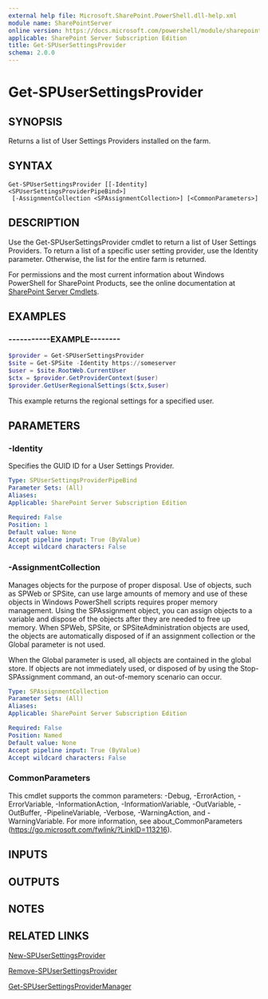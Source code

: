 ```yaml
---
external help file: Microsoft.SharePoint.PowerShell.dll-help.xml
module name: SharePointServer
online version: https://docs.microsoft.com/powershell/module/sharepoint-server/get-spusersettingsprovider
applicable: SharePoint Server Subscription Edition
title: Get-SPUserSettingsProvider
schema: 2.0.0
---
```


# Get-SPUserSettingsProvider

## SYNOPSIS

Returns a list of User Settings Providers installed on the farm.



## SYNTAX

```
Get-SPUserSettingsProvider [[-Identity] <SPUserSettingsProviderPipeBind>]
 [-AssignmentCollection <SPAssignmentCollection>] [<CommonParameters>]
```

## DESCRIPTION
Use the Get-SPUserSettingsProvider cmdlet to return a list of User Settings Providers.
To return a list of a specific user setting provider, use the Identity parameter.
Otherwise, the list for the entire farm is returned.

For permissions and the most current information about Windows PowerShell for SharePoint Products, see the online documentation at [SharePoint Server Cmdlets](https://docs.microsoft.com/powershell/sharepoint/sharepoint-server/sharepoint-server-cmdlets).

## EXAMPLES

### -----------EXAMPLE-------- 
```powershell
$provider = Get-SPUserSettingsProvider
$site = Get-SPSite -Identity https://someserver
$user = $site.RootWeb.CurrentUser
$ctx = $provider.GetProviderContext($user)
$provider.GetUserRegionalSettings($ctx,$user)
```

This example returns the regional settings for a specified user.

## PARAMETERS

### -Identity
Specifies the GUID ID for a User Settings Provider.

```yaml
Type: SPUserSettingsProviderPipeBind
Parameter Sets: (All)
Aliases: 
Applicable: SharePoint Server Subscription Edition

Required: False
Position: 1
Default value: None
Accept pipeline input: True (ByValue)
Accept wildcard characters: False
```

### -AssignmentCollection
Manages objects for the purpose of proper disposal.
Use of objects, such as SPWeb or SPSite, can use large amounts of memory and use of these objects in Windows PowerShell scripts requires proper memory management.
Using the SPAssignment object, you can assign objects to a variable and dispose of the objects after they are needed to free up memory.
When SPWeb, SPSite, or SPSiteAdministration objects are used, the objects are automatically disposed of if an assignment collection or the Global parameter is not used.

When the Global parameter is used, all objects are contained in the global store.
If objects are not immediately used, or disposed of by using the Stop-SPAssignment command, an out-of-memory scenario can occur.

```yaml
Type: SPAssignmentCollection
Parameter Sets: (All)
Aliases: 
Applicable: SharePoint Server Subscription Edition

Required: False
Position: Named
Default value: None
Accept pipeline input: True (ByValue)
Accept wildcard characters: False
```

### CommonParameters
This cmdlet supports the common parameters: -Debug, -ErrorAction, -ErrorVariable, -InformationAction, -InformationVariable, -OutVariable, -OutBuffer, -PipelineVariable, -Verbose, -WarningAction, and -WarningVariable. For more information, see about_CommonParameters (https://go.microsoft.com/fwlink/?LinkID=113216).

## INPUTS

## OUTPUTS

## NOTES

## RELATED LINKS

[New-SPUserSettingsProvider](New-SPUserSettingsProvider.md)

[Remove-SPUserSettingsProvider](Remove-SPUserSettingsProvider.md)

[Get-SPUserSettingsProviderManager](Get-SPUserSettingsProviderManager.md)

